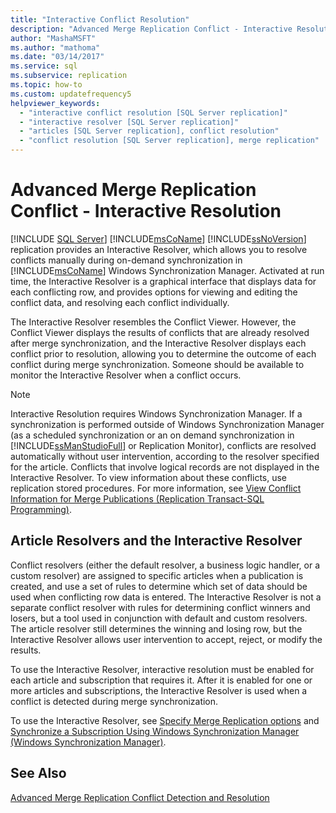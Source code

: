 ```yaml
---
title: "Interactive Conflict Resolution"
description: "Advanced Merge Replication Conflict - Interactive Resolution"
author: "MashaMSFT"
ms.author: "mathoma"
ms.date: "03/14/2017"
ms.service: sql
ms.subservice: replication
ms.topic: how-to
ms.custom: updatefrequency5
helpviewer_keywords:
  - "interactive conflict resolution [SQL Server replication]"
  - "interactive resolver [SQL Server replication]"
  - "articles [SQL Server replication], conflict resolution"
  - "conflict resolution [SQL Server replication], merge replication"
---
```

# Advanced Merge Replication Conflict - Interactive Resolution
[!INCLUDE [SQL Server](../../../includes/applies-to-version/sqlserver.md)]
  [!INCLUDE[msCoName](../../../includes/msconame-md.md)] [!INCLUDE[ssNoVersion](../../../includes/ssnoversion-md.md)] replication provides an Interactive Resolver, which allows you to resolve conflicts manually during on-demand synchronization in [!INCLUDE[msCoName](../../../includes/msconame-md.md)] Windows Synchronization Manager. Activated at run time, the Interactive Resolver is a graphical interface that displays data for each conflicting row, and provides options for viewing and editing the conflict data, and resolving each conflict individually.  
  
 The Interactive Resolver resembles the Conflict Viewer. However, the Conflict Viewer displays the results of conflicts that are already resolved after merge synchronization, and the Interactive Resolver displays each conflict prior to resolution, allowing you to determine the outcome of each conflict during merge synchronization. Someone should be available to monitor the Interactive Resolver when a conflict occurs.  
  
> [!NOTE]  
>  Interactive Resolution requires Windows Synchronization Manager. If a synchronization is performed outside of Windows Synchronization Manager (as a scheduled synchronization or an on demand synchronization in [!INCLUDE[ssManStudioFull](../../../includes/ssmanstudiofull-md.md)] or Replication Monitor), conflicts are resolved automatically without user intervention, according to the resolver specified for the article. Conflicts that involve logical records are not displayed in the Interactive Resolver. To view information about these conflicts, use replication stored procedures. For more information, see [View Conflict Information for Merge Publications &#40;Replication Transact-SQL Programming&#41;](../view-and-resolve-data-conflicts-for-merge-publications.md).  
  
## Article Resolvers and the Interactive Resolver  
 Conflict resolvers (either the default resolver, a business logic handler, or a custom resolver) are assigned to specific articles when a publication is created, and use a set of rules to determine which set of data should be used when conflicting row data is entered. The Interactive Resolver is not a separate conflict resolver with rules for determining conflict winners and losers, but a tool used in conjunction with default and custom resolvers. The article resolver still determines the winning and losing row, but the Interactive Resolver allows user intervention to accept, reject, or modify the results.  
  
 To use the Interactive Resolver, interactive resolution must be enabled for each article and subscription that requires it. After it is enabled for one or more articles and subscriptions, the Interactive Resolver is used when a conflict is detected during merge synchronization.  
  
 To use the Interactive Resolver, see [Specify Merge Replication options](../../../relational-databases/replication/merge/specify-merge-replication-properties.md) and [Synchronize a Subscription Using Windows Synchronization Manager &#40;Windows Synchronization Manager&#41;](../../../relational-databases/replication/synchronize-a-subscription-using-windows-synchronization-manager.md).  
  
## See Also  
 [Advanced Merge Replication Conflict Detection and Resolution](../../../relational-databases/replication/merge/advanced-merge-replication-conflict-detection-and-resolution.md)  
  
